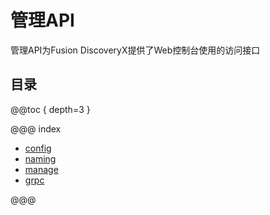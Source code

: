 # 管理API

管理API为Fusion DiscoveryX提供了Web控制台使用的访问接口

## 目录

@@toc { depth=3 }

@@@ index

- [config](config.md)
- [naming](naming.md)
- [manage](manage.md)
- [grpc](grpc.md)

@@@
